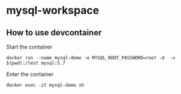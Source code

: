 # mysql-workspace

## How to use devcontainer


Start the container

```
docker run --name mysql-demo -e MYSQL_ROOT_PASSWORD=root -d  -v $(pwd):/test mysql:5.7
```

Enter the container

```
docker exec -it mysql-demo sh
```